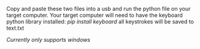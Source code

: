 Copy and paste these two files into a usb and run the python file on your target computer.
Your target computer will need to have the keyboard python library installed: *pip install keyboard*
all keystrokes will be saved to text.txt

*Currently only supports windows*
